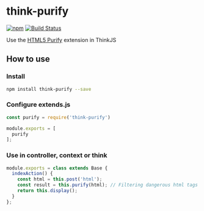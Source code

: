 # think-purify
[![npm](https://img.shields.io/npm/v/think-purify..svg)](https://www.npmjs.com/package/think-purify)
[![Build Status](https://travis-ci.org/weihongyu12/think-purify.svg?branch=master)](https://travis-ci.org/weihongyu12/think-purify)

Use the [HTML5 Purify](https://www.npmjs.com/package/html-purify) extension in ThinkJS

## How to use

### Install

```bash
npm install think-purify --save
```

### Configure extends.js
```javascript
const purify = require('think-purify')

module.exports = [
  purify
];
```
### Use in controller, context or think

```javascript
module.exports = class extends Base {
  indexAction() {
    const html = this.post('html');
    const result = this.purify(html); // Filtering dangerous html tags and attributes
    return this.display();
  }
};
```
